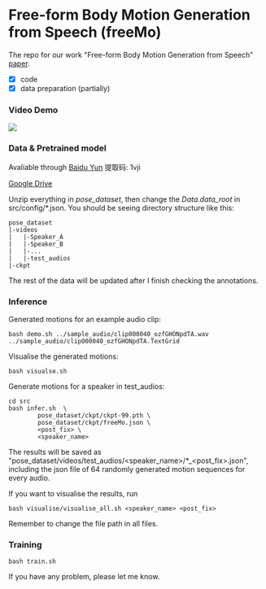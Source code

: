 # Free-form Body Motion Generation from Speech (freeMo)

The repo for our work "Free-form Body Motion Generation from Speech" [paper](http://arxiv.org/abs/2203.02291).

- [x] code 
- [x] data preparation (partially)

### Video Demo
[![](https://res.cloudinary.com/marcomontalbano/image/upload/v1639640143/video_to_markdown/images/youtube--Wb5VYqKX_x0-c05b58ac6eb4c4700831b2b3070cd403.jpg)](https://youtu.be/Wb5VYqKX_x0 "")

### Data & Pretrained model
Avaliable through [Baidu Yun](https://pan.baidu.com/s/18aeNlFuUNHbavlJFeSMn-Q) 提取码: 1vji

[Google Drive](https://drive.google.com/drive/folders/1v8_4agLNM2jmRuSKnflkdbEcKWZkdtka?usp=sharing)

Unzip everything in *pose_dataset*, then change the *Data.data_root* in src/config/*.json. You should be seeing directory structure like this:

    pose_dataset
    |-videos
    |   |-Speaker_A
    |   |-Speaker_B
    |   |-...
    |   |-test_audios
    |-ckpt

The rest of the data will be updated after I finish checking the annotations.

### Inference
Generated motions for an example audio clip:

    bash demo.sh ../sample_audio/clip000040_ozfGHONpdTA.wav ../sample_audio/clip000040_ozfGHONpdTA.TextGrid

Visualise the generated motions:

    bash visualse.sh

Generate motions for a speaker in test_audios:

    cd src
    bash infer.sh  \
            pose_dataset/ckpt/ckpt-99.pth \
            pose_dataset/ckpt/freeMo.json \
            <post_fix> \
            <speaker_name>

The results will be saved as "pose_dataset/videos/test_audios/<speaker_name>/*_<post_fix>.json", including the json file of 64 randomly generated motion sequences for every audio. 

If you want to visualise the results, run

    bash visualise/visualise_all.sh <speaker_name> <post_fix>

Remember to change the file path in all files.

### Training
    
    bash train.sh

If you have any problem, please let me know.